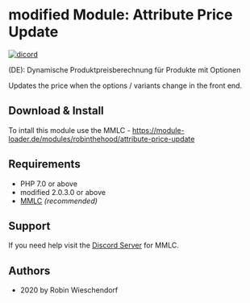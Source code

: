 # modified Module: Attribute Price Update
[![dicord](https://img.shields.io/discord/727190419158597683)](https://discord.gg/9NqwJqP)

(DE): Dynamische Produktpreisberechnung für Produkte mit Optionen

Updates the price when the options / variants change in the front end.

## Download & Install
To intall this module use the MMLC - https://module-loader.de/modules/robinthehood/attribute-price-update

## Requirements
- PHP 7.0 or above
- modified 2.0.3.0 or above
- [MMLC](https://module-loader.de) *(recommended)*

## Support
If you need help visit the [Discord Server](https://discord.gg/9NqwJqP) for MMLC.

## Authors
- 2020 by Robin Wieschendorf